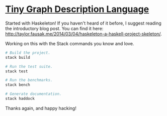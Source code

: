 # [Tiny Graph Description Language][tgdl]



Started with Haskeleton! If you haven't heard of it before, 
I suggest reading the introductory blog post.
You can find it here: <http://taylor.fausak.me/2014/03/04/haskeleton-a-haskell-project-skeleton/>.

Working on this with the Stack commands you know and love.

``` sh
# Build the project.
stack build

# Run the test suite.
stack test

# Run the benchmarks.
stack bench

# Generate documentation.
stack haddock
```

Thanks again, and happy hacking!

[tgdl]: https://github.com/NeonGraal/tgdl
